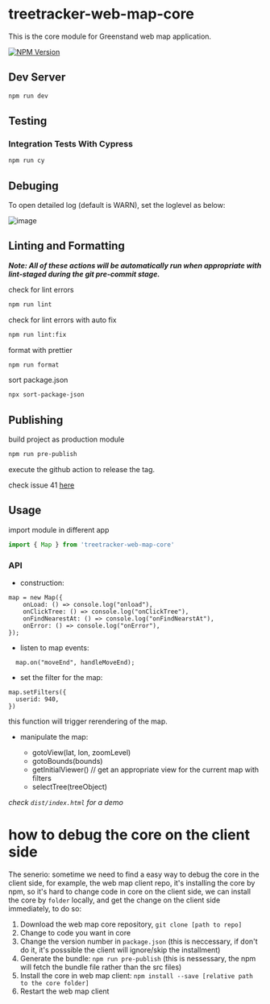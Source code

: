 # treetracker-web-map-core

This is the core module for Greenstand web map application.

[![NPM Version][npm-image]][npm-url]

## Dev Server

```sh
npm run dev
```

## Testing

### Integration Tests With Cypress

```sh
npm run cy
```

## Debuging

To open detailed log (default is WARN), set the loglevel as below:

![image](https://user-images.githubusercontent.com/5744708/153115923-297b0f2f-c74b-4867-b9a0-7346a20f2ff1.png)

## Linting and Formatting

**_Note: All of these actions will be automatically run when appropriate with lint-staged during the git pre-commit stage._**

check for lint errors

```sh
npm run lint
```

check for lint errors with auto fix

```sh
npm run lint:fix
```

format with prettier

```sh
npm run format
```

sort package.json

```sh
npx sort-package-json
```

## Publishing

build project as production module

```sh
npm run pre-publish
```

execute the github action to release the tag.

check issue 41 [here](https://github.com/Greenstand/treetracker-web-map-core/issues/41)

## Usage

import module in different app

```js
import { Map } from 'treetracker-web-map-core'
```

### API

- construction:

```
map = new Map({
    onLoad: () => console.log("onload"),
    onClickTree: () => console.log("onClickTree"),
    onFindNearestAt: () => console.log("onFindNearstAt"),
    onError: () => console.log("onError"),
});
```

- listen to map events:

```
  map.on("moveEnd", handleMoveEnd);
```

- set the filter for the map:

```
map.setFilters({
  userid: 940,
})
```

this function will trigger rerendering of the map.

- manipulate the map:

  - gotoView(lat, lon, zoomLevel)
  - gotoBounds(bounds)
  - getInitialViewer() // get an appropriate view for the current map with filters
  - selectTree(treeObject)

_check `dist/index.html` for a demo_

[npm-image]: https://img.shields.io/npm/v/treetracker-web-map-core.svg
[npm-url]: https://npmjs.org/package/treetracker-web-map-core

# how to debug the core on the client side

The senerio: sometime we need to find a easy way to debug the core in the client side, for example, the web map client repo, it's installing the core by npm, so it's hard to change code in core on the client side, we can install the core by `folder` locally, and get the change on the client side immediately, to do so:

1. Download the web map core repository, `git clone [path to repo]`
1. Change to code you want in core
1. Change the version number in `package.json` (this is neccessary, if don't do it, it's posssible the client will ignore/skip the installment)
1. Generate the bundle: `npm run pre-publish` (this is nessessary, the npm will fetch the bundle file rather than the src files)
1. Install the core in web map client: `npm install --save [relative path to the core folder]`
1. Restart the web map client
